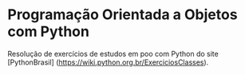 # Programação Orientada a Objetos com Python
Resolução de exercícios de estudos em poo com Python do site [PythonBrasil] (https://wiki.python.org.br/ExerciciosClasses).

